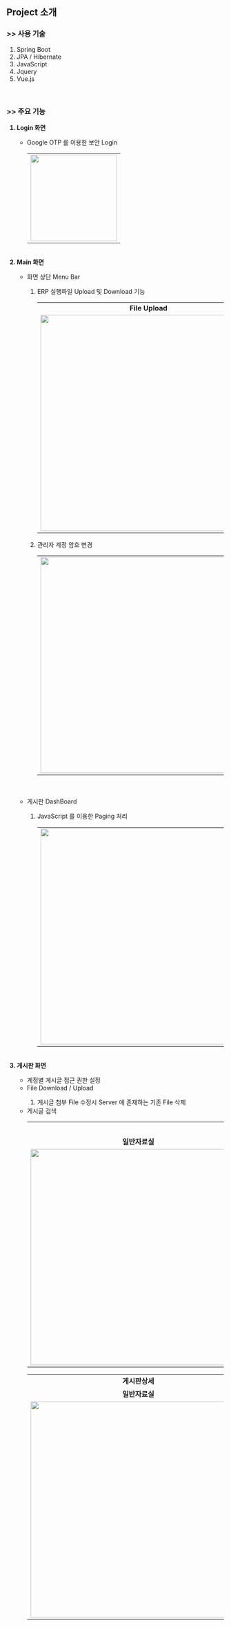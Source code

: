 <h2>Project 소개</h2>
    

<h3>>> 사용 기술</h3>
<ol>
  <li>Spring Boot</li>
  <li>JPA / Hibernate</li>
  <li>JavaScript</li>
  <li>Jquery</li>
  <li>Vue.js</li>
</ol>
<br>


<h3>>> 주요 기능</h3>
<ol>
  <b><li>Login 화면</li></b>
    <ul>
      <li>Google OTP 를 이용한 보안 Login</li>
      <table>
        <tr>
          <td><img src="https://blogfiles.pstatic.net/MjAxOTEyMThfNDYg/MDAxNTc2Njc3OTEyNjMx.qhTLxqgGZ59klP0fza9GfPepLVveFj6_5KLSMjctdw4g.ux7HV6p2qtuE_ecPsOpTdKUC1icxdJd0oCJ73Rj60Dwg.PNG.phh_92/login.png?type=w1" width=200px/></td>
        </tr>
      </table>
    </ul><br>
  <b><li>Main 화면</li></b>
    <ul>
      <li>화면 상단 Menu Bar</li>
          <ol>
            <li>ERP 실행파일 Upload 및 Download 기능</li>
            <table>
              <tr align="center">
                <td><b>File Upload</b></td>
                <td><b>File Download</b></td>
              </tr>
              <tr>
                <td><img src="https://blogfiles.pstatic.net/MjAxOTEyMThfMzQg/MDAxNTc2Njc4Mzk2NzI1.6qJgumzke0NIHGYpEZudMlb81AC4R-KDb1o9EmLfW3sg.ztJ6MJPkzlbg218OZIT7EK47iAQ0BzERnIjfPezVAqYg.JPEG.phh_92/fileupload.png?type=w1" width=500px/></td>
                <td><img src="https://blogfiles.pstatic.net/MjAxOTEyMThfMjYx/MDAxNTc2Njc4MzgyMjc2.Ya0MzNsfL8mCWVbMS7k_FCb9fqkgWHLGRFiZdHQRXPog.u5MEXFFWYwJ8xIvrRhStIhnd6Vg1GfIfFh0EFP_ox7og.JPEG.phh_92/filedownload.png?type=w1" width=500px/></td>
              </tr>
            </table>
            <li>관리자 계정 암호 변경</li>
            <table>
              <tr>
                <td>
                  <img src="https://blogfiles.pstatic.net/MjAxOTEyMThfOTcg/MDAxNTc2Njc4MzYzNzYx.cNTl1FeHeytfDz0BxYrmHjrKopnncQPNpJYYqWh0Pvkg.MwyW20UEk0cCVwUQyS1777KvYHKfx8eHES508cNzKBMg.JPEG.phh_92/changePassword.png?type=w1" width=500px/>
                </td>
              </tr>           
            </table>
          </ol> 
      <br><br>
      <li>게시판 DashBoard</li>
          <ol>
            <li>JavaScript 를 이용한 Paging 처리</li>
            <table>
            <tr>
              <td>
                <img src="https://blogfiles.pstatic.net/MjAxOTEyMThfNTYg/MDAxNTc2Njc4MzM3MDE3.B16oVRew8AeIWsNT9IH0BaxAmc0ccApnxwRF8Jwh0mAg.cqsBIDO8bi2hGUPswrcNm2eAYlYC0xEub8RDx684YwAg.PNG.phh_92/main.png?type=w1" width=500px/>
              </td>
            </tr>
          </table>
          </ol>   
    </ul><br>
  <b><li>게시판 화면</li></b>
    <ul>
      <li>계정별 게시글 접근 권한 설정</li>
      <li>File Download / Upload</li>
          <ol>
            <li>게시글 첨부 File 수정시 Server 에 존재하는 기존 File 삭제</li>
          </ol>
      <li>게시글 검색</li>
      <table>
        <tr>
          <td colspan=2 align="center"><b>게시판 Main</b></td>
          <tr>
            <td align="center"><b>일반자료실</b></td>
            <td align="center"><b>Template 자료실</b></td>
          </tr>
        </tr>
        <tr>
          <td><img src="https://blogfiles.pstatic.net/MjAxOTEyMThfNzQg/MDAxNTc2Njc4MzM2MzIz.Rdf-VyMkOUSIWQERcbyfwuUlYVKCvIyR-9pHO1FQGlEg.jMojo3J_2UilBtS92FGogbu2zwVoRb7eotvpPBTC2CYg.PNG.phh_92/generalDocument.png?type=w1" width="500px"/></td>
          <td><img src="https://blogfiles.pstatic.net/MjAxOTEyMThfNjUg/MDAxNTc2Njc4MzM3NDE1.oUxKdTXeh9qUmN92hBT2EavA4FVMHCKGdgimXLcXrBsg.U2eC9F1djccV6mfa3VnzH4GgobnLbj-q23OPrcsa8LYg.PNG.phh_92/template.png?type=w1" width="500px"/></td>
        </tr>
     </table>
     <table width="100">
        <tr>
          <td colspan=2 align="center"><b>게시판상세</b></td>
          <tr>
            <td colspan=2 align="center"><b>일반자료실</b></td>
          </tr>
        </tr>
        <tr>
          <td colspan=2><img src="https://blogfiles.pstatic.net/MjAxOTEyMThfOTcg/MDAxNTc2Njc4MzM2NjYy.8H35UDU82n0HUYh8d2AzvExH8tno_1Ax9EVw9Ynzbssg.MkLj4s-VMgncqBpbHtMEzv7WiBYJ18whGtA-U7AMZMog.PNG.phh_92/generalDocumentDetail.png?type=w1" width=500px/></td>          
        </tr>
      </table>
    </ul>
</ol>
